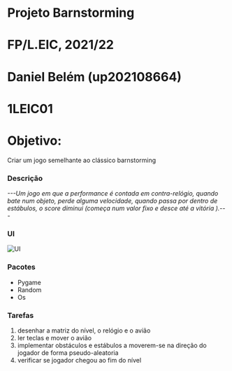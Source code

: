 # Projeto Barnstorming
# FP/L.EIC, 2021/22
# Daniel Belém (up202108664)
# 1LEIC01
# Objetivo:

Criar um jogo semelhante ao clássico barnstorming

### Descrição
*---Um jogo em que a performance é contada em contra-relógio, quando bate num objeto, perde alguma velocidade,
quando passa por dentro de estábulos, o score diminui (começa num valor fixo e desce até a vitória ).---*

### UI

![UI](ui.png)

### Pacotes

- Pygame
- Random
- Os

### Tarefas

1. desenhar a matriz do nível, o relógio e o avião
1. ler teclas e mover o avião
1. implementar obstáculos e estábulos a moverem-se na direção do jogador de forma pseudo-aleatoria
2. verificar se jogador chegou ao fim do nível
